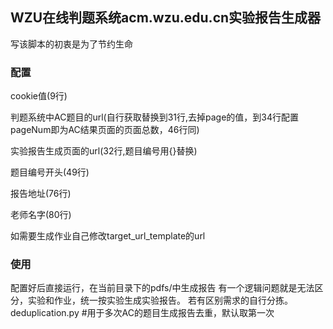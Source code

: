 ## **WZU在线判题系统acm.wzu.edu.cn实验报告生成器**

写该脚本的初衷是为了节约生命

### **配置**

cookie值(9行)

判题系统中AC题目的url(自行获取替换到31行,去掉page的值，到34行配置pageNum即为AC结果页面的页面总数，46行同)

实验报告生成页面的url(32行,题目编号用{}替换)

题目编号开头(49行)

报告地址(76行)

老师名字(80行)

如需要生成作业自己修改target_url_template的url

### **使用**
配置好后直接运行，在当前目录下的pdfs/中生成报告
有一个逻辑问题就是无法区分，实验和作业，统一按实验生成实验报告。
若有区别需求的自行分拣。
deduplication.py #用于多次AC的题目生成报告去重，默认取第一次

